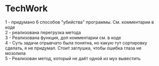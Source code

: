 # TechWork

1 - придумано 6 способов "убийства" программы. См. комментарии в коде <br/>
2 - реализована перегрузка метода <br/>
3 - Реализована функция, доп комментарии см. в коде <br/>
4 - Суть задачи отрывчато была понятна, но какую тут сортировку сделать, я не придумал. Стоит заглушка, чтобы ошибка глаза не мозолила <br/>
5 - Реализован метод, который не даёт одной из мух вывестить <br/>

